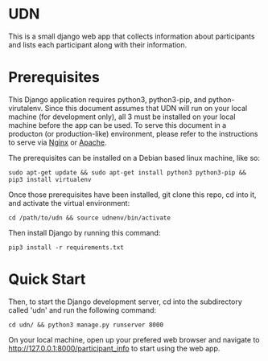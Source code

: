 # UDN
This is a small django web app that collects information about participants and lists each participant along with their information.

# Prerequisites
This Django application requires python3, python3-pip, and python-virutalenv.  Since this document assumes that UDN
will run on your local machine (for development only), all 3 must be installed on your local machine before the app can be used.
To serve this document in a producton (or production-like) environment, please refer to the instructions to serve via [Nginx](https://uwsgi-docs.readthedocs.io/en/latest/tutorials/Django_and_nginx.html) or [Apache](https://docs.djangoproject.com/en/2.2/howto/deployment/wsgi/modwsgi/#serving-files).

The prerequisites can be installed on a Debian based linux machine, like so:

`sudo apt-get update && sudo apt-get install python3 python3-pip && pip3 install virtualenv`

Once those prerequisites have been installed, git clone this repo, cd into it, and activate the virtual environment:

`cd /path/to/udn && source udnenv/bin/activate`

Then install Django by running this command:

`pip3 install -r requirements.txt`

# Quick Start
Then, to start the Django development server, cd into the subdirectory called 'udn' and run the following command:

`cd udn/ && python3 manage.py runserver 8000`

On your local machine, open up your prefered web browser and navigate to http://127.0.0.1:8000/participant_info to start using the web app.
